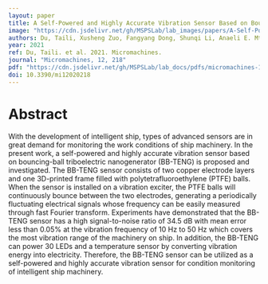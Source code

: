 ```yaml
---
layout: paper
title: A Self-Powered and Highly Accurate Vibration Sensor Based on Bouncing-Ball Triboelectric Nanogenerator for Intelligent Ship Machinery Monitoring
image: "https://cdn.jsdelivr.net/gh/MSPSLab/lab_images/papers/A-Self-Powered-and-Highly-Accurate.png"
authors: Du, Taili, Xusheng Zuo, Fangyang Dong, Shunqi Li, Anaeli E. Mtui, Yongjiu Zou, Peng Zhang, Junhao Zhao, Yuewen Zhang, Peiting Sun, and Minyi Xu
year: 2021
ref: Du, Taili. et al. 2021. Micromachines.
journal: "Micromachines, 12, 218"
pdf: "https://cdn.jsdelivr.net/gh/MSPSLab/lab_docs/pdfs/micromachines-12-00218-v2.pdf"
doi: 10.3390/mi12020218
---
```


# Abstract

With the development of intelligent ship, types of advanced sensors are in great demand for monitoring the work conditions of ship machinery. In the present work, a self-powered and highly accurate vibration sensor based on bouncing-ball triboelectric nanogenerator (BB-TENG) is proposed and investigated. The BB-TENG sensor consists of two copper electrode layers and one 3D-printed frame filled with polytetrafluoroethylene (PTFE) balls. When the sensor is installed on a vibration exciter, the PTFE balls will continuously bounce between the two electrodes, generating a periodically fluctuating electrical signals whose frequency can be easily measured through fast Fourier transform. Experiments have demonstrated that the BB-TENG sensor has a high signal-to-noise ratio of 34.5 dB with mean error less than 0.05% at the vibration frequency of 10 Hz to 50 Hz which covers the most vibration range of the machinery on ship. In addition, the BB-TENG can power 30 LEDs and a temperature sensor by converting vibration energy into electricity. Therefore, the BB-TENG sensor can be utilized as a self-powered and highly accurate vibration sensor for condition monitoring of intelligent ship machinery.


